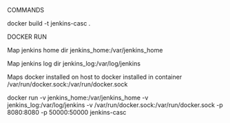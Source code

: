 COMMANDS

docker build -t jenkins-casc . 

DOCKER RUN

Map jenkins home dir
jenkins_home:/var/jenkins_home

Map jenkins log dir
jenkins_log:/var/log/jenkins

Maps docker installed on host to docker installed in container
/var/run/docker.sock:/var/run/docker.sock

docker run -v jenkins_home:/var/jenkins_home -v jenkins_log:/var/log/jenkins -v /var/run/docker.sock:/var/run/docker.sock -p 8080:8080 -p 50000:50000 jenkins-casc
